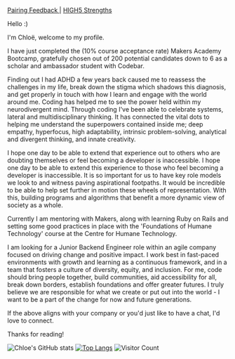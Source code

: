 <!-- <a href="https://github.com/Chloeem/CV">CV </a>| -->
<a href="https://docs.google.com/spreadsheets/d/1kwFnr34pTHlpOYI-TR2UMZP0UubJzq7AimpX-bcVn4A/edit?usp=sharing"> Pairing Feedback </a>| <a href="https://test.high5test.com/test/SOQLCGIPJBAU">HIGH5 Strengths</a>


Hello :)

I'm Chloë, welcome to my profile.

I have just completed the (10% course acceptance rate) Makers Academy Bootcamp, gratefully chosen out of 200 potential candidates down to 6 as a scholar and ambassador student with Codebar.

Finding out I had ADHD a few years back caused me to reassess the challenges in my life, break down the stigma which shadows this diagnosis, and get properly in touch with how I learn and engage with the world around me. Coding has helped me to see the power held within my neurodivergent mind. Through coding I've been able to celebrate systems, lateral and multidisciplinary thinking. It has connected the vital dots to helping me understand the superpowers contained inside me; deep empathy, hyperfocus, high adaptability, intrinsic problem-solving, analytical and divergent thinking, and innate creativity. 

I hope one day to be able to extend that experience out to others who are doubting themselves or feel becoming a developer is inaccessible. I hope one day to be able to extend this experience to those who feel becoming a developer is inaccessible. It is so important for us to have key role models we look to and witness paving aspirational footpaths. It would be incredible to be able to help set further in motion these wheels of representation. With this, building programs and algorithms that benefit a more dynamic view of society as a whole. 

Currently I am mentoring with Makers, along with learning Ruby on Rails and setting some good practices in place with the 'Foundations of Humane Technology' course at the Centre for Humane Technology.

I am looking for a Junior Backend Engineer role within an agile company focused on driving change and positive impact. I work best in fast-paced environments with growth and learning as a continuous framework, and in a team that fosters a culture of diversity, equity, and inclusion. For me, code should bring people together, build communities, aid accessibility for all, break down borders, establish foundations and offer greater futures. I truly believe we are responsible for what we create or put out into the world - I want to be a part of the change for now and future generations.

If the above aligns with your company or you'd just like to have a chat, I'd love to connect.

Thanks for reading!

![Chloe's GitHub stats](https://github-readme-stats.vercel.app/api?username=chloeem&show_icons=true&theme=merko)
 [![Top Langs](https://github-readme-stats.vercel.app/api/top-langs/?username=chloeem&layout=compact&theme=merko&text_color=#FFFFFF)](https://github.com/anuraghazra/github-readme-stats)
 ![Visitor Count](https://profile-counter.glitch.me/{CHLOEEM}/count.svg)
